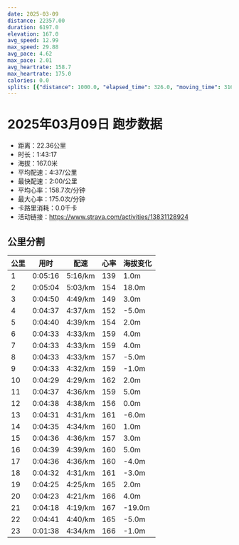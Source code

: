 ```yaml
---
date: 2025-03-09
distance: 22357.00
duration: 6197.0
elevation: 167.0
avg_speed: 12.99
max_speed: 29.88
avg_pace: 4.62
max_pace: 2.01
avg_heartrate: 158.7
max_heartrate: 175.0
calories: 0.0
splits: [{"distance": 1000.0, "elapsed_time": 326.0, "moving_time": 316.0, "average_speed": 3.16, "pace": 5.274272151898733, "average_heartrate": 139.88782051282053, "elevation_difference": 1.0, "split_number": 1}, {"distance": 1001.0, "elapsed_time": 310.0, "moving_time": 304.0, "average_speed": 3.29, "pace": 5.065866261398176, "average_heartrate": 154.39802631578948, "elevation_difference": 18.0, "split_number": 2}, {"distance": 1002.0, "elapsed_time": 290.0, "moving_time": 290.0, "average_speed": 3.46, "pace": 4.816965317919075, "average_heartrate": 149.47222222222223, "elevation_difference": 3.0, "split_number": 3}, {"distance": 997.5, "elapsed_time": 277.0, "moving_time": 277.0, "average_speed": 3.6, "pace": 4.629638888888889, "average_heartrate": 152.8953068592058, "elevation_difference": -5.0, "split_number": 4}, {"distance": 1002.5, "elapsed_time": 280.0, "moving_time": 280.0, "average_speed": 3.58, "pace": 4.655502793296089, "average_heartrate": 154.9, "elevation_difference": 2.0, "split_number": 5}, {"distance": 1000.0, "elapsed_time": 273.0, "moving_time": 273.0, "average_speed": 3.66, "pace": 4.553743169398906, "average_heartrate": 159.9084249084249, "elevation_difference": 4.0, "split_number": 6}, {"distance": 997.5, "elapsed_time": 273.0, "moving_time": 273.0, "average_speed": 3.65, "pace": 4.566219178082192, "average_heartrate": 159.21245421245422, "elevation_difference": 4.0, "split_number": 7}, {"distance": 1000.5, "elapsed_time": 273.0, "moving_time": 273.0, "average_speed": 3.66, "pace": 4.553743169398906, "average_heartrate": 157.6813186813187, "elevation_difference": -5.0, "split_number": 8}, {"distance": 1001.5, "elapsed_time": 273.0, "moving_time": 273.0, "average_speed": 3.67, "pace": 4.54133514986376, "average_heartrate": 159.003663003663, "elevation_difference": -1.0, "split_number": 9}, {"distance": 998.5, "elapsed_time": 269.0, "moving_time": 269.0, "average_speed": 3.71, "pace": 4.492371967654986, "average_heartrate": 162.63940520446096, "elevation_difference": 2.0, "split_number": 10}, {"distance": 1002.0, "elapsed_time": 277.0, "moving_time": 277.0, "average_speed": 3.62, "pace": 4.604060773480662, "average_heartrate": 159.8231046931408, "elevation_difference": 5.0, "split_number": 11}, {"distance": 999.0, "elapsed_time": 278.0, "moving_time": 278.0, "average_speed": 3.59, "pace": 4.642534818941504, "average_heartrate": 156.88129496402877, "elevation_difference": 0.0, "split_number": 12}, {"distance": 999.0, "elapsed_time": 271.0, "moving_time": 271.0, "average_speed": 3.69, "pace": 4.516720867208671, "average_heartrate": 161.29151291512915, "elevation_difference": -6.0, "split_number": 13}, {"distance": 1001.5, "elapsed_time": 275.0, "moving_time": 275.0, "average_speed": 3.64, "pace": 4.578763736263736, "average_heartrate": 160.80727272727273, "elevation_difference": 1.0, "split_number": 14}, {"distance": 999.5, "elapsed_time": 276.0, "moving_time": 276.0, "average_speed": 3.62, "pace": 4.604060773480662, "average_heartrate": 157.7355072463768, "elevation_difference": 3.0, "split_number": 15}, {"distance": 1000.0, "elapsed_time": 279.0, "moving_time": 279.0, "average_speed": 3.58, "pace": 4.655502793296089, "average_heartrate": 160.20430107526883, "elevation_difference": 5.0, "split_number": 16}, {"distance": 999.0, "elapsed_time": 276.0, "moving_time": 276.0, "average_speed": 3.62, "pace": 4.604060773480662, "average_heartrate": 160.67753623188406, "elevation_difference": -4.0, "split_number": 17}, {"distance": 1000.0, "elapsed_time": 272.0, "moving_time": 272.0, "average_speed": 3.68, "pace": 4.528994565217391, "average_heartrate": 161.7610294117647, "elevation_difference": -3.0, "split_number": 18}, {"distance": 999.5, "elapsed_time": 265.0, "moving_time": 265.0, "average_speed": 3.77, "pace": 4.420875331564987, "average_heartrate": 165.05283018867925, "elevation_difference": 2.0, "split_number": 19}, {"distance": 1003.5, "elapsed_time": 263.0, "moving_time": 263.0, "average_speed": 3.82, "pace": 4.363010471204189, "average_heartrate": 166.7490494296578, "elevation_difference": 4.0, "split_number": 20}, {"distance": 997.0, "elapsed_time": 258.0, "moving_time": 258.0, "average_speed": 3.86, "pace": 4.3177979274611396, "average_heartrate": 167.33333333333334, "elevation_difference": -19.0, "split_number": 21}, {"distance": 999.5, "elapsed_time": 285.0, "moving_time": 281.0, "average_speed": 3.56, "pace": 4.681657303370786, "average_heartrate": 165.80071174377224, "elevation_difference": -5.0, "split_number": 22}, {"distance": 356.5, "elapsed_time": 98.0, "moving_time": 98.0, "average_speed": 3.64, "pace": 4.578763736263736, "average_heartrate": 166.77319587628867, "elevation_difference": -1.0, "split_number": 23}]
---
```


# 2025年03月09日 跑步数据

- 距离：22.36公里
- 时长：1:43:17
- 海拔：167.0米
- 平均配速：4:37/公里
- 最快配速：2:00/公里
- 平均心率：158.7次/分钟
- 最大心率：175.0次/分钟
- 卡路里消耗：0.0千卡
- 活动链接：https://www.strava.com/activities/13831128924

## 公里分割

| 公里 | 用时 | 配速 | 心率 | 海拔变化 |
|------|------|------|------|------|
| 1 | 0:05:16 | 5:16/km | 139 | 1.0m |
| 2 | 0:05:04 | 5:03/km | 154 | 18.0m |
| 3 | 0:04:50 | 4:49/km | 149 | 3.0m |
| 4 | 0:04:37 | 4:37/km | 152 | -5.0m |
| 5 | 0:04:40 | 4:39/km | 154 | 2.0m |
| 6 | 0:04:33 | 4:33/km | 159 | 4.0m |
| 7 | 0:04:33 | 4:33/km | 159 | 4.0m |
| 8 | 0:04:33 | 4:33/km | 157 | -5.0m |
| 9 | 0:04:33 | 4:32/km | 159 | -1.0m |
| 10 | 0:04:29 | 4:29/km | 162 | 2.0m |
| 11 | 0:04:37 | 4:36/km | 159 | 5.0m |
| 12 | 0:04:38 | 4:38/km | 156 | 0.0m |
| 13 | 0:04:31 | 4:31/km | 161 | -6.0m |
| 14 | 0:04:35 | 4:34/km | 160 | 1.0m |
| 15 | 0:04:36 | 4:36/km | 157 | 3.0m |
| 16 | 0:04:39 | 4:39/km | 160 | 5.0m |
| 17 | 0:04:36 | 4:36/km | 160 | -4.0m |
| 18 | 0:04:32 | 4:31/km | 161 | -3.0m |
| 19 | 0:04:25 | 4:25/km | 165 | 2.0m |
| 20 | 0:04:23 | 4:21/km | 166 | 4.0m |
| 21 | 0:04:18 | 4:19/km | 167 | -19.0m |
| 22 | 0:04:41 | 4:40/km | 165 | -5.0m |
| 23 | 0:01:38 | 4:34/km | 166 | -1.0m |

